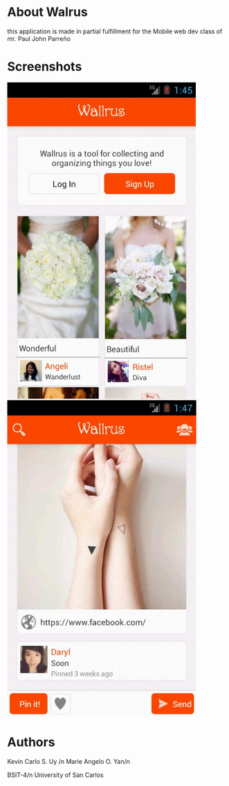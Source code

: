 About Walrus
======
this application is made in partial fulfillment for the Mobile web dev class of mr. Paul John Parreño

Screenshots
======
![Alt text](screenshots/Home.JPG  "Login Screen")
![Alt text](screenshots/Pin.JPG  "Sample Pin")

Authors
======
Kevin Carlo S. Uy /n
Marie Angelo O. Yan/n

BSIT-4/n
University of San Carlos
